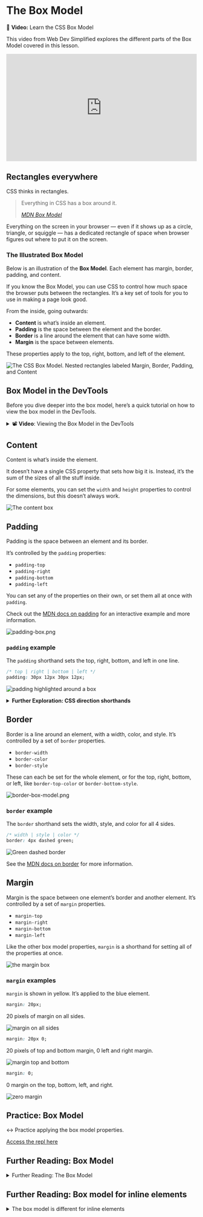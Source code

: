 # The Box Model

<aside>

🎥 **Video:** Learn the CSS Box Model

This video from Web Dev Simplified explores the different parts of the Box Model covered in this lesson.

<div style="position: relative; padding-bottom: 56.25%; height: 0;"><iframe src="https://www.youtube.com/embed/rIO5326FgPE" title="YouTube video player" frameborder="0" allow="accelerometer; autoplay; clipboard-write; encrypted-media; gyroscope; picture-in-picture" allowfullscreen style="position: absolute; top: 0; left: 0; width: 100%; height: 100%;"></iframe></div>

</aside>

## Rectangles everywhere

CSS thinks in rectangles.

> Everything in CSS has a box around it.
>
> *[MDN Box Model](https://developer.mozilla.org/en-US/docs/Learn/CSS/Building_blocks/The_box_model)*

Everything on the screen in your browser — even if it shows up as a circle,
triangle, or squiggle — has a dedicated rectangle of space when browser figures
out where to put it on the screen.

### The Illustrated Box Model

Below is an illustration of the **Box Model**. Each element has margin, border, padding, and content.

If you know the Box Model, you can use CSS to control how much space the browser puts between the rectangles. It’s a key set of tools for you to use in making a page look good.

From the inside, going outwards:

- **Content** is what’s inside an element.
- **Padding** is the space between the element and the border.
- **Border** is a line around the element that can have some width.
- **Margin** is the space between elements.

These properties apply to the top, right, bottom, and left of the element.

![The CSS Box Model. Nested rectangles labeled Margin, Border, Padding, and Content](./the-box-model/box-model.png)

## Box Model in the DevTools

Before you dive deeper into the box model, here’s a quick tutorial on how to view the box model in the DevTools.

<details>
<summary>
📽️ <strong>Video</strong>: Viewing the Box Model in the DevTools
</summary>
<div style="position: relative; padding-bottom: 56.25%; height: 0;"><iframe src="https://youtube.com/embed/rw9w7rsyE1U" frameborder="0" webkitallowfullscreen mozallowfullscreen allowfullscreen style="position: absolute; top: 0; left: 0; width: 100%; height: 100%;"></iframe></div>
</details>

## Content

Content is what’s inside the element.

It doesn’t have a single CSS property that sets how big it is. Instead, it’s the sum of the sizes of all the stuff inside.

For some elements, you can set the `width` and `height` properties to control the dimensions, but this doesn’t always work.

![The content box](./the-box-model/content-box.png)

## Padding

Padding is the space between an element and its border.

It’s controlled by the `padding` properties:

- `padding-top`
- `padding-right`
- `padding-bottom`
- `padding-left`

You can set any of the properties on their own, or set them all at once with `padding`.

Check out the [MDN docs on padding](https://developer.mozilla.org/en-US/docs/Web/CSS/padding) for an interactive example and more information.

![padding-box.png](./the-box-model/padding-box.png)

### `padding` example

The `padding` shorthand sets the top, right, bottom, and left in one line.

```css
/* top | right | bottom | left */
padding: 30px 12px 30px 12px;
```

![padding highlighted around a box](./the-box-model/padding-illustrated.png)

<details>
<summary><strong>Further Exploration: CSS direction shorthands</strong></summary>

These are all equivalent:

```css
/* top | right | bottom | left */
padding: 30px 12px 30px 12px;

/* top | right and left | bottom  */
padding: 30px 12px 30px;

/* top and bottom | right and left  */
padding: 30px 12px;
```

If you leave out some of the 4 values, they get ‘filled in’ by the earlier value along the same axis.

If you use just 1 value, it applies to all 4 sides, so `padding: 1px` is the same as `padding: 1px 1px 1px 1px`.

The same shorthand works for the `border` and `margin` properties too.

</details>

## Border

Border is a line around an element, with a width, color, and style. It’s controlled by a set of `border` properties.

- `border-width`
- `border-color`
- `border-style`

These can each be set for the whole element, or for the top, right, bottom, or left, like `border-top-color` or `border-bottom-style`.

![border-box-model.png](./the-box-model/border-box-model.png)

### `border` example

The `border` shorthand sets the width, style, and color for all 4 sides.

```css
/* width | style | color */
border: 4px dashed green;
```

![Green dashed border](./the-box-model/border-illustrated.png)

See the [MDN docs on border](https://developer.mozilla.org/en-US/docs/Web/CSS/border) for more information.

## Margin

Margin is the space between one element’s border and another element. It’s controlled by a set of `margin` properties.

- `margin-top`
- `margin-right`
- `margin-bottom`
- `margin-left`

Like the other box model properties, `margin` is a shorthand for setting all of the properties at once.

![the margin box](./the-box-model/margin-box.png)

### `margin` examples

`margin` is shown in yellow. It’s applied to the blue element.

```css
margin: 20px;
```

20 pixels of margin on all sides.

![margin on all sides](./the-box-model/margin-all-sides.png)

```css
margin: 20px 0;
```

20 pixels of top and bottom margin, 0 left and right margin.

![margin top and bottom](./the-box-model/margin-top-bottom.png)

```css
margin: 0;
```

0 margin on the top, bottom, left, and right.

![zero margin](./the-box-model/zero-margin.png)

## Practice: Box Model

<aside>

↔️ Practice applying the box model properties.

[Access the repl here](https://replit.com/team/tk8-web-foundations/Practice-Box-Model)

</aside>

## Further Reading: Box Model

<details>
<summary>Further Reading: The Box Model</summary>

There's a lot more to learn about the box model!
These resources explain some of the topics we’ve skipped over here, like:

- box-sizing
- margin collapse
- `display: inline-block`
- ‘inner’ and ‘outer’ display

**Resources**

- MDN’s [page on the box model](https://developer.mozilla.org/en-US/docs/Learn/CSS/Building_blocks/The_box_model) explains the components of the box model in more detail.
- [Shay Howe’s tutorial on HTML and CSS](https://learn.shayhowe.com/html-css/opening-the-box-model/) is another useful explanation of how the Box Model works.
- [Colt Steele’s video on the Box Model](https://www.youtube.com/watch?v=M1xEi_BBW1I) is great if you enjoy video content

</details>


## Further Reading: Box model for inline elements

<details>
<summary>The box model is different for inline elements</summary>

One thing that can be pretty confusing: the box model is true for most elements, but... some elements don’t actually work that way!

Elements like `<a>`, `<span>`, `<strong>`, and `<em>` are **inline elements**. They don’t go onto a whole new line like a `<p>` or a `<div>`. Inline elements get a slightly different version of the box model than **block** elements.

Here are the differences for **inline boxes** (from [MDN](https://developer.mozilla.org/en-US/docs/Learn/CSS/Building_blocks/The_box_model)):

- The box will not break onto a new line.
- The `width` and `height` properties will not apply.
- Vertical padding, margins, and borders will apply but *will not cause other inline boxes to move away from the box*.

Horizontal padding, margins, and borders will apply and will cause other inline boxes to move away from the box.

MDN’s [page on the Box Model](https://developer.mozilla.org/en-US/docs/Learn/CSS/Building_blocks/The_box_model) explains more about block and inline boxes.

</details>
